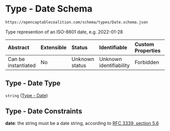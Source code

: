 # Type - Date Schema

```txt
https://opencaptablecoalition.com/schema/types/Date.schema.json
```

Type represention of an ISO-8601 date, e.g. 2022-01-28

| Abstract            | Extensible | Status         | Identifiable            | Custom Properties | Additional Properties | Access Restrictions | Defined In                                                                     |
| :------------------ | :--------- | :------------- | :---------------------- | :---------------- | :-------------------- | :------------------ | :----------------------------------------------------------------------------- |
| Can be instantiated | No         | Unknown status | Unknown identifiability | Forbidden         | Allowed               | none                | [Date.schema.json](../../schema/types/Date.schema.json "open original schema") |

## Type - Date Type

`string` ([Type - Date](date.md))

## Type - Date Constraints

**date**: the string must be a date string, according to [RFC 3339, section 5.6](https://tools.ietf.org/html/rfc3339 "check the specification")
